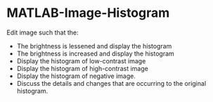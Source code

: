 # MATLAB-Image-Histogram

Edit image such that the:
- The brightness is lessened and display the histogram
- The brightness is increased and display the histogram
- Display the histogram of low-contrast image
- Display the histogram of high-contrast image
- Display the histogram of negative image.
- Discuss the details and changes that are occurring to the original histogram.
